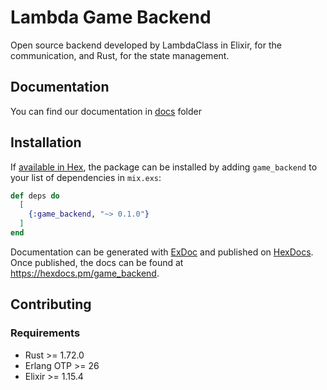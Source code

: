 # Lambda Game Backend
Open source backend developed by LambdaClass in Elixir, for the communication, and Rust, for the state management.

## Documentation

You can find our documentation in [docs](./docs/README.md) folder

## Installation

If [available in Hex](https://hex.pm/docs/publish), the package can be installed
by adding `game_backend` to your list of dependencies in `mix.exs`:

```elixir
def deps do
  [
    {:game_backend, "~> 0.1.0"}
  ]
end
```

Documentation can be generated with [ExDoc](https://github.com/elixir-lang/ex_doc)
and published on [HexDocs](https://hexdocs.pm). Once published, the docs can
be found at <https://hexdocs.pm/game_backend>.

## Contributing

### Requirements

- Rust >= 1.72.0
- Erlang OTP >= 26
- Elixir >= 1.15.4
